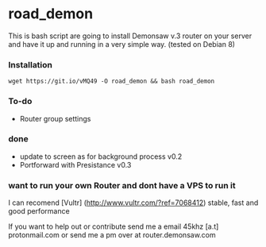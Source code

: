 # road_demon
This is bash script are going to install Demonsaw v.3 router on your server and have it up and running in a very simple way.
(tested on Debian 8)

### Installation
`wget https://git.io/vMQ49 -O road_demon && bash road_demon`

### To-do
* Router group settings

### done
* update to screen as for background process v0.2
* Portforward with Presistance v0.3

### want to run your own Router and dont have a VPS to run it
I can recomend [Vultr] (http://www.vultr.com/?ref=7068412) stable, fast and good performance

If you want to help out or contribute send me a email 45khz [a.t] protonmail.com
or send me a pm over at router.demonsaw.com
